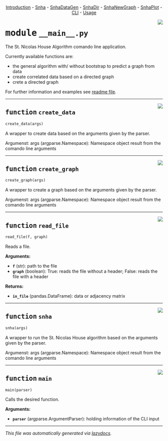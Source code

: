 <center>

[Introduction](__init__.md) -
[Snha](Snha.md) -
[SnhaDataGen](SnhaDataGen.md) -
[SnhaDir](SnhaDir.md) -
[SnhaNewGraph](SnhaNewGraph.md) -
[SnhaPlot](SnhaPlot.md) -
[CLI](__main__.md) -
[Usage](README.md) 

</center>

<!-- markdownlint-disable -->

<a href="../snha4py/__main__.py#L0"><img align="right" style="float:right;" src="https://img.shields.io/badge/-source-cccccc?style=flat-square"></a>

# <kbd>module</kbd> `__main__.py`
The St. Nicolas House Algorithm comando line application. 

Currently available functions are: 


- the general algorithm with/ without bootstrap to predict a graph from data 
- create correlated data based on a directed graph 
- crete a directed graph 

For further information and examples see [readme file](https://github.com/thake93/snha4py/tree/main/snha4py/README.md). 


---

<a href="../snha4py/__main__.py#L23"><img align="right" style="float:right;" src="https://img.shields.io/badge/-source-cccccc?style=flat-square"></a>

## <kbd>function</kbd> `create_data`

```python
create_data(args)
```

A wrapper to create data based on the arguments given by the parser. 

Argumenst:  args (argparse.Namespace): Namespace object result from the comando line arguments 


---

<a href="../snha4py/__main__.py#L63"><img align="right" style="float:right;" src="https://img.shields.io/badge/-source-cccccc?style=flat-square"></a>

## <kbd>function</kbd> `create_graph`

```python
create_graph(args)
```

A wrapper to create a graph based on the arguments given by the parser. 

Argumenst:  args (argparse.Namespace): Namespace object result from the comando line arguments 


---

<a href="../snha4py/__main__.py#L92"><img align="right" style="float:right;" src="https://img.shields.io/badge/-source-cccccc?style=flat-square"></a>

## <kbd>function</kbd> `read_file`

```python
read_file(f, graph)
```

Reads a file. 



**Arguments:**
 
 - <b>`f`</b> (str):  path to the file 
 - <b>`graph`</b> (boolean):  True: reads the file without a header; False: reads the file with a header 

**Returns:**
 
 - <b>`in_file`</b> (pandas.DataFrame):  data or adjacency matrix 


---

<a href="../snha4py/__main__.py#L116"><img align="right" style="float:right;" src="https://img.shields.io/badge/-source-cccccc?style=flat-square"></a>

## <kbd>function</kbd> `snha`

```python
snha(args)
```

A wrapper to run the St. Nicolas House algorithm based on the arguments given by the parser. 

Argumenst:  args (argparse.Namespace): Namespace object result from the comando line arguments 


---

<a href="../snha4py/__main__.py#L147"><img align="right" style="float:right;" src="https://img.shields.io/badge/-source-cccccc?style=flat-square"></a>

## <kbd>function</kbd> `main`

```python
main(parser)
```

Calls the desired function. 



**Arguments:**
 
 - <b>`parser`</b> (argparse.ArgumentParser):  holding information of the CLI input 




---

_This file was automatically generated via [lazydocs](https://github.com/ml-tooling/lazydocs)._
